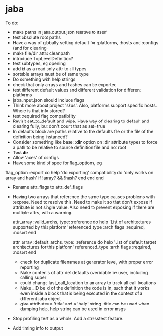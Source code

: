 # jaba

To do:

- make paths in jaba.output.json relative to itself
- test absolute root paths
- Have a way of globally setting default for :platforms, :hosts and :configs (and for clearing)
- make file/dir attrs cleanpath
- introduce TopLevelDefinition?
- test subtypes, eg opening
- add id as a read only attr to all types
- sortable arrays must be of same type
- Do something with help strings
- check that only arrays and hashes can be exported
- test different default values and different validation for different platforms
- jaba.input.json should include flags
- Think more about project 'skus'. Also, platforms support specific hosts. Where is that info stored?
- test :required flag compatibility
- Revisit set_to_default and wipe. Have way of clearing to default and clearing fully, but don't count that as set=true
- In defaults block are paths relative to the defaults file or the file of the definition being instanced?
- Consider something like  base: :__dir__ option on :dir attribute types to force a path to be relative to source definition file and not root
- Test __dir__
- Allow 'axes' of configs
- Have some kind of spec for flag_options, eg

flag_option :export do
  help 'do exporting'
  compatibility do
    'only works on array and hash' if !array? && !hash?
    end
  end
end

- Rename attr_flags to attr_def_flags
- Having two arrays that reference the same type causes problems with :expose. Need to resolve this.
Need to make it so that don't expose if attribute is not single value. Also need to prevent exposing
if there are multiple attrs, with a warning.

  attr_array :valid_archs, type: :reference do
    help 'List of architectures supported by this platform'
    referenced_type :arch
    flags :required, :nosort
  end

  attr_array :default_archs, type: :reference do
    help 'List of default target architectures for this platform'
    referenced_type :arch
    flags :required, :nosort
  end

  - check for duplicate filenames at generator level, with proper error reporting
  - Make contents of attr def defaults overidable by user, including calling super
  - could change last_call_location to an array to track all call locations
  - Make _ID be id of the definition the code is in, such that it works even inside
    a block that is being executed in the context of a different jaba object
  - give attributes a 'title' and a 'help' string. title can be used when dumping help, help string can be used in error msgs
- Stop profiling test as a whole. Add a stresstest feature.
- Add timing info to output